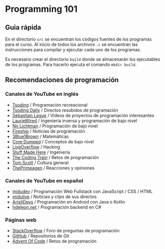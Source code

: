 # Programming 101

## Guia rápida

En el directorio `src` se encuentran los códigos fuentes de los programas para el curso. Al inicio de todos los archivos `.c` se encuentran las instrucciones para compilar y ejecutar cada uno de los programas.

Es necesario crear el directorio `build` donde se almacenarán los ejecutables de los programas. Para hacerlo ejecuta el comando `mkdir build`.

## Recomendaciones de programación

### Canales de YouTube en inglés
- [Tsoding](https://www.youtube.com/@Tsoding) / Programación recreacional
- [Tsoding Daily](https://www.youtube.com/@TsodingDaily) / Directos resubidos de programación
- [Sebastian Lague](https://www.youtube.com/@SebastianLague) / Videos de proyectos de programación interesantes
- [LaurieWired](https://www.youtube.com/@lauriewired) / Ingeniería inversa y programación de bajo nivel
- [Nir Lichtman](https://www.youtube.com/@nirlichtman) / Programación de bajo nivel
- [Fireship](https://www.youtube.com/@Fireship) / Noticias de programación
- [3Blue1Brown](https://www.youtube.com/@3blue1brown) / Matemáticas
- [Core Dumped](https://www.youtube.com/@CoreDumpped) / Conceptos de bajo nivel
- [LiveOverflow](https://www.youtube.com/@LiveOverflow) / Hacking
- [Stuff Made Here](https://www.youtube.com/@StuffMadeHere) / Ingeniería
- [The Coding Train](https://www.youtube.com/@TheCodingTrain) / Retos de programación
- [Tom Scott](https://www.youtube.com/@TomScottGo) / Cultura general
- [ThePrimeagen](https://www.youtube.com/@ThePrimeagen) / Reacciones y opiniones

### Canales de YouTube en español
- [midudev](https://www.youtube.com/@midudev) / Programación Web Fullstack con JavaScript / CSS / HTML
- [midulive](https://www.youtube.com/@midulive) / Noticias y clips de sus directos
- [AristiDevs](https://www.youtube.com/@AristiDevs) / Programación en Android con Java o Kotlin
- [hdeleon.net](https://www.youtube.com/@hdeleonnet) / Programación backend en C#

### Páginas web

- [StackOverflow](https://stackoverflow.com/) / Foro de preguntas de programación
- [GitHub](https://github.com/) / Repositorios de Git
- [Advent Of Code](https://adventofcode.com/) / Retos de programación